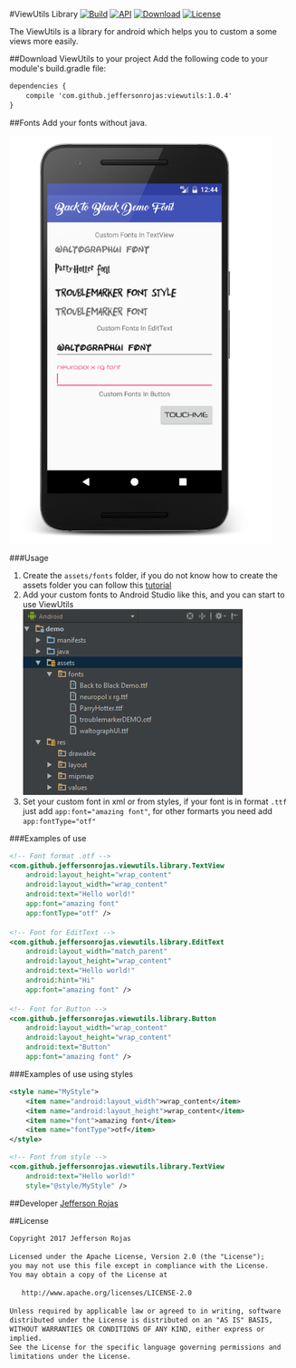 #ViewUtils Library
[![Build](https://api.travis-ci.org/JeffersonRojas/ViewUtils.svg?branch=master)](https://travis-ci.org/JeffersonRojas/ViewUtils)
[![API](https://img.shields.io/badge/API-10%2B-blue.svg)](https://android-arsenal.com/api?level=10)
[![Download](https://api.bintray.com/packages/fejerson108/maven/viewutils/images/download.svg)](https://bintray.com/fejerson108/maven/viewutils/_latestVersion) 
[![License](https://img.shields.io/badge/License-Apache%202.0-blue.svg)](http://www.apache.org/licenses/LICENSE-2.0)


The ViewUtils is a library for android which helps you to custom a some views more easily.

##Download ViewUtils to your project
Add the following code to your module's build.gradle file:
```xml
dependencies {
    compile 'com.github.jeffersonrojas:viewutils:1.0.4'
}
```

##Fonts
Add your fonts without java.

![screenshot](https://github.com/JeffersonRojas/ViewUtils/blob/master/Screenshot.png "Font Samples")

###Usage
1. Create the `assets/fonts` folder, if you do not know how to create the assets folder you can follow this [tutorial](http://abhiandroid.com/androidstudio/create-assets-folder-android-studio-html-files.html)  
2. Add your custom fonts to Android Studio like this, and you can start to use ViewUtils
![screenshot](https://github.com/JeffersonRojas/ViewUtils/blob/master/FontsFolderExample.png "Fonts Folder Example")
3. Set your custom font in xml or from styles, if your font is in format `.ttf` just add `app:font="amazing font"`, for other formarts you need add `app:fontType="otf"`

###Examples of use
```xml
<!-- Font format .otf -->
<com.github.jeffersonrojas.viewutils.library.TextView
    android:layout_height="wrap_content"
    android:layout_width="wrap_content"
    android:text="Hello world!"
    app:font="amazing font"
    app:fontType="otf" />
    
<!-- Font for EditText -->
<com.github.jeffersonrojas.viewutils.library.EditText
    android:layout_width="match_parent"
    android:layout_height="wrap_content"
    android:text="Hello world!"
    android:hint="Hi"
    app:font="amazing font" />
    
<!-- Font for Button -->
<com.github.jeffersonrojas.viewutils.library.Button
    android:layout_width="wrap_content"
    android:layout_height="wrap_content"
    android:text="Button"
    app:font="amazing font" />
```
###Examples of use using styles
```xml
<style name="MyStyle">
    <item name="android:layout_width">wrap_content</item>
    <item name="android:layout_height">wrap_content</item>
    <item name="font">amazing font</item>
    <item name="fontType">otf</item>
</style>
```
```xml
<!-- Font from style -->
<com.github.jeffersonrojas.viewutils.library.TextView
    android:text="Hello world!"
    style="@style/MyStyle" />
```

##Developer
[Jefferson Rojas](mailto:fejerson108@gmail.com)


##License

    Copyright 2017 Jefferson Rojas

    Licensed under the Apache License, Version 2.0 (the "License");
    you may not use this file except in compliance with the License.
    You may obtain a copy of the License at

       http://www.apache.org/licenses/LICENSE-2.0

    Unless required by applicable law or agreed to in writing, software
    distributed under the License is distributed on an "AS IS" BASIS,
    WITHOUT WARRANTIES OR CONDITIONS OF ANY KIND, either express or implied.
    See the License for the specific language governing permissions and
    limitations under the License.
